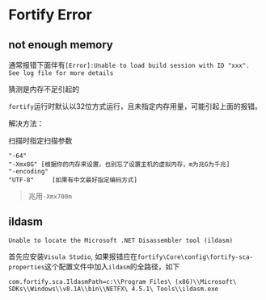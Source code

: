 # Fortify Error

## not enough memory

通常报错下面伴有`[Error]:Unable to load build session with ID "xxx". See log file for more details`

猜测是内存不足引起的

`fortify`运行时默认以32位方式运行，且未指定内存用量，可能引起上面的报错。

解决方法：

扫描时指定扫描参数

```
"-64"
"-Xmx8G" [根据你的内存来设置，也别忘了设置主机的虚拟内存，m为兆G为千兆]
"-encoding"
"UTF-8"     [如果有中文最好指定编码方式]
```

> 兆用`-Xmx700m`

## ildasm

```
Unable to locate the Microsoft .NET Disassembler tool (ildasm)
```

首先应安装`Visula Studio`, 如果报错应在`fortify\Core\config\fortify-sca-properties`这个配置文件中加入`ildasm`的全路径，如下

`com.fortify.sca.IldasmPath=c:\\Program Files\ (x86)\\Microsoft\ SDKs\\Windows\\v8.1A\\bin\\NETFX\ 4.5.1\ Tools\\ildasm.exe`